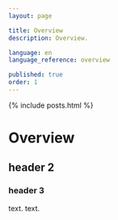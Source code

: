 ```yaml
---
layout: page

title: Overview
description: Overview.

language: en
language_reference: overview

published: true
order: 1
---
```


{% include posts.html %}

# Overview

## header 2

### header 3

text.
text.